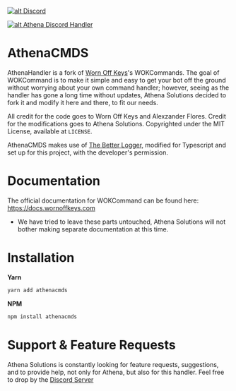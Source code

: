 <a href='https://discord.gg/VjW5F9wmQj' target='_blank'>![alt Discord](https://img.shields.io/discord/1261739648762515568?color=32a2a8&logo=discord&logoColor=white)</a>

<a href='https://nodei.co/npm/athenacmds/' target='_blank'>![alt Athena Discord Handler](https://nodei.co/npm/athenacmds.png)</a>

# AthenaCMDS

AthenaHandler is a fork of [Worn Off Keys](https://youtube.com/wornoffkeys)'s WOKCommands. The goal of WOKCommand is to make it simple and easy to get your bot off the ground without worrying about your own command handler; however, seeing as the handler has gone a long time without updates, Athena Solutions decided to fork it and modify it here and there, to fit our needs.

All credit for the code goes to Worn Off Keys and Alexzander Flores. Credit for the modifications goes to Athena Solutions. Copyrighted under the MIT License, available at `LICENSE`.

AthenaCMDS makes use of [The Better Logger](https://github.com/rsley/thebetterlogger), modified for Typescript and set up for this project, with the developer's permission.

# Documentation

The official documentation for WOKCommand can be found here: https://docs.wornoffkeys.com

- We have tried to leave these parts untouched, Athena Solutions will not bother making separate documentation at this time.

# Installation

**Yarn**

```bash
yarn add athenacmds
```

**NPM**

```bash
npm install athenacmds
```

# Support & Feature Requests

Athena Solutions is constantly looking for feature requests, suggestions, and to provide help, not only for Athena, but also for this handler. Feel free to drop by the [Discord Server](https://discord.gg/6SZQq8t8VX)
